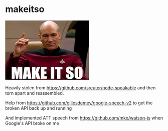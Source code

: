 makeitso
========
![MakeItSo](makeitso.jpg)

Heavily stolen from https://github.com/sreuter/node-speakable and then torn apart and reassembled.

Help from https://github.com/gillesdemey/google-speech-v2 to get the broken API back up and running

And implemented ATT speech from https://github.com/mko/watson-js when Google's API broke on me
